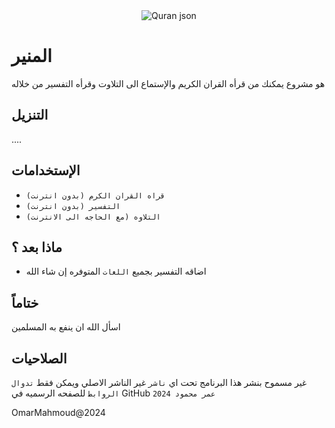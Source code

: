 <div align="center">
    <img src="/Github/banar.png" alt="Quran json">
</div>

# المنير
هو مشروع يمكنك من قرأه القران الكريم والإستماع الى التلاوت وقرأه التفسير من خلاله 

## التنزيل
....


## الإستخدامات 
* `قراه القران الكرم (بدون انترنت)`
* `التفسير (بدون انترنت)`
* `التلاوه (مع الحاجه الى الانترنت)`

## ماذا بعد ؟
* اضاقه التفسير بجميع `اللغات` المتوفره إن شاء الله

## ختاماً
اسأل الله ان ينفع به المسلمين 

## الصلاحيات
غير مسموح بنشر هذا البرنامج تحت اي `ناشر` غير الناشر الاصلي ويمكن فقط `تدوال الروابط` للصفحه الرسميه في GitHub 
`عمر محمود 2024`

OmarMahmoud@2024
